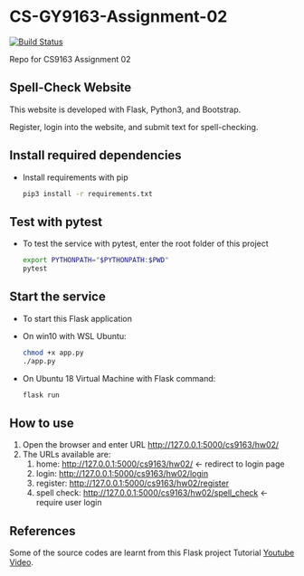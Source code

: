 # CS-GY9163-Assignment-02

[![Build Status](https://travis-ci.org/qb1ng/CS-GY9163-Assignment-02.svg?branch=master)](https://travis-ci.org/qb1ng/CS-GY9163-Assignment-02)

Repo for CS9163 Assignment 02

## Spell-Check Website
This website is developed with Flask, Python3, and Bootstrap.

Register, login into the website, and submit text for spell-checking.

## Install required dependencies
- Install requirements with pip

  ```sh
  pip3 install -r requirements.txt
  ```
  
## Test with pytest
- To test the service with pytest, enter the root folder of this project

  ```sh
  export PYTHONPATH="$PYTHONPATH:$PWD"
  pytest
  ```

## Start the service
- To start this Flask application
- On win10 with WSL Ubuntu:
  ```sh
  chmod +x app.py
  ./app.py
  ```

- On Ubuntu 18 Virtual Machine with Flask command:
  ```sh
  flask run
  ```

## How to use
1. Open the browser and enter URL http://127.0.0.1:5000/cs9163/hw02/
2. The URLs available are:
   1. home: http://127.0.0.1:5000/cs9163/hw02/ &larr; redirect to login page
   2. login: http://127.0.0.1:5000/cs9163/hw02/login
   3. register: http://127.0.0.1:5000/cs9163/hw02/register
   4. spell check: http://127.0.0.1:5000/cs9163/hw02/spell_check &larr; require user login

## References
Some of the source codes are learnt from this Flask project Tutorial [Youtube Video](https://www.youtube.com/watch?v=d04xxdrc7Yw).
